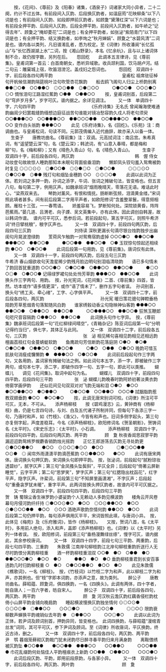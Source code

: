 <!-- { "loadSidebar": true } -->
　　按，《花间》、《尊前》及《阳春》诸集，《酒泉子》词诸家大同小异者，二十二阕，约计不过五体。有前段间入仄韵、后段换仄韵者，如温庭筠“花映柳条”以下八词是也；有前段间入仄韵、如段即押前仄韵者，如顾夐“黛薄红深”以下六词是也；有前段全押平韵、后段间入仄韵，后段全押平韵，前段间入仄韵者，如牛峤之“记得去年”、顾夐之“掩却菱花”二词是也；有全押平韵者，如张泌“紫陌青门”以下四词是也；有全押平韵、结又换韵者，如李珣之“秋月婵娟”、顾夐之“水碧风清”二词是也。谱内各以类列，凡旧谱淆乱者，悉为校定。至《词律》所收潘阆“长忆孤山”与“长忆西湖湖上水”二词，按《湘山野录》，本名《忆余杭》，且与以上诸词体制不合，故仍按字数，另列在后。 
　
怨回纥　　此调本五言律诗，见《尊前集》。皇甫词第一首云：白首南朝女，悉听异域歌。收兵颉利国，饮马胡卢河。结二句云：雕窠城上宿，吹笛泪滂沱。盖戍妇之怨词也。
　　怨回纥　双调四十字，前后段各四句两平韵　　　　　　　　　　　　　　　　皇甫松
祖席驻征棹句开帆候信潮韵隔筵桃叶泣句吹管杏花飘韵　　船去鸥飞阁句人归尘上桥韵别离
●●◎○●　○○●●○　◎○⊙●●　⊙●◎○○　　　○●○○●　○○⊙●○　◎○
惆怅泪句江路湿红蕉韵
○●●　○●●○○
 　　按，皇甫词别首，后段第二句“穹庐岁月多”，岁字可仄。谱内据之。余详见调注。 
　　又一体　单调四十字，六句四平韵　　　　　　　　　　　　　《乐府诗集》无名氏
曾闻瀚海使难通韵幽闺少妇罢裁缝韵缅想边庭征战苦句谁能对镜冶愁容韵久戍人将老句须臾
○○●●●○○　○○●●●○○　●●○○○●●　○○●●●○○　●●○○●　○○
变作白头翁韵
●●●○○
 　　此见《乐府诗集》，名《回纥》。《乐苑》注：商调曲也。与皇甫松词，句读不同。元郭茂倩编入近代曲辞，故亦采入以备一体。 
　
生查子　　唐教坊曲名。《尊前集》注：双调。元高拭词注：南吕宫。朱希真词，有“遥望楚云深”句，名《楚云深》；韩淲词，有“山意入春晴，都是梅和柳”句，名《梅和柳》；又有《晴色入青山》句，名《晴色入青山》。
　　生查子　双调四十字，前后段各四句，两仄韵　　　　　　　　　　　　　　韩　偓
侍女动妆奁句故故惊人睡韵那知本未眠句背面偷垂泪韵　　懒卸凤头钗句羞入鸳鸯被韵时复见
◎◎◎⊙⊙　◎●○○●　◎⊙●◎○　◎●○○●　　　◎◎◎⊙○　⊙●○○●　⊙●●
残灯句和烟坠金穗韵
○○　⊙⊙◎○●
 　　此调以此词为正体。若刘词之多押一韵，孙词之添字，牛词、张词之摊破句法，皆变格也。但五言八句，每句第二字，例用仄声。如魏承班词“烟雨晚晴天，零落花无语。难话此时心，“梁燕双来去。　　琴韵对薰风，有恨和情抚。肠断断弦频，泪滴黄金缕。”宋词照此填者甚多。间有前后段第二字用平声者，如欧阳修词“含羞整翠鬟，得意频相顾。雁柱十三弦，一一春莺语。　　娇羞容易飞，梦断知何处。深院锁黄昏，阵阵芭蕉雨。”晏几道、吕渭老、向子諲、吴文英集中，亦有此体。因此调创自韩渥，故以韩词作谱。　谱内可平可仄，悉参后词。若前段起句，第五字可仄，则照牛希济词“终日擘桃稂”，稂字仄声也。 
　　又一体　双调四十字，前段四句两仄韵，后段四句三仄韵　　　　　　　　　　刘侍读
深秋更漏长句滴尽银台烛韵独步出幽闺句月晃波澄绿韵　　芰荷风乍触韵一对鸳鸯宿韵虚掉
○○○●○　●●○○●　●●●○○　●●○○●　　　●○○●●　●●○○●　○●
玉钗惊句惊起还相续韵
●○○　○●○○●
 　　此词后段第一句用韵，见《尊前集》。唐词仅有此体。 
　　又一体　双调四十一字，前段四句两仄韵，后段五句三仄韵　　　　　　　　　牛希济
春山烟欲收句天澹星稀少韵残月脸边明句别泪临清晓韵　　语已多句情未了韵回首犹重道韵
○○○●○　○●○○●　○●●○○　●●○○●　　　●◎○　○◎●　○●○○●
记得绿罗裙句处处怜芳草韵
●●●○○　●●○○●
 　　此词换头作三字两句、用韵。　按，孙光宪词，《花间集》二首、《尊前集》四首，皆然。坊本或作“语多情更深”，或作“语了情未了”，删作五字句者误。　孙词别首，换头句“绣工夫、牵心绪”，工字、心字俱平声。 
　　又一体　双调四十二字，前后段各四句，两仄韵　　　　　　　　　　　　　孙光宪
暖日策花骢句亸鞚垂杨陌韵芳草惹烟青句落絮随风白韵　　谁家绣毂动香尘句隐映神仙客韵
●●●○○　●●○○●　○●●○○　●●○○●　　　○○●●●○○　●●○○●
狂煞玉鞭郎句咫尺音容隔韵
○●●○○　●●○○●
 　　此词换头句作七字异。　按，《尊前集》魏承班词后段第一句“花红柳绿间晴空”，《青箱杂记》陈亚词后段第一句“分明记得约当归”，俱七字，其体正与此同。 
　　又一体　双调四十二字，前后段各五句，三仄韵　　　　　　　　　　　　　张　泌
相见稀句喜相见韵相见还相远韵檀画荔枝红句金蔓蜻蜓软韵　　鱼鹰疏句芳信断韵花落庭阴
○●○　●○●　○●○○●　○●●○○　○●○○●　　　○●○　○●●　○●○○
晚韵可惜玉肌肤句消瘦成慵懒韵
●　●●●○○　○●○○●
 　　此词前后段起句作三字两句，又各用韵，盖词家有摊破句法之例。如此词句本五字，添一字，即被破作三字两句，或句本七字，添二字，即破作四字一句、五字一句，即此可以类推。 
　
蝴蝶儿　　调见《花间集》。取词中起句为名。
　　蝴蝶儿　双调四十字，前段四句四平韵，后段四句三平韵　　　　　张　泌
蝴蝶儿韵晚春时韵阿娇初著淡黄衣韵倚窗学画伊韵　　还似花间见句双双对对飞韵无端和泪
○●○　●○○　●○○●●○○　●○●●○　　　○●○○●　○○●●○　○○○●
拭胭脂韵惹教双翅垂韵
●○○　●○○●○
 　　按，此调无唐宋别词可校。《词律》所注可平可仄，无本，不可从。 
　
添声杨柳枝　　按《碧鸡漫志》云，黄钟商有《杨柳枝》曲，仍是七言四句诗，与刘、白及五代诸子所制并同，但每句下各添三字一句，乃唐时和声，如《竹枝》、《渔父》，今皆有和声也。旧词多侧字起头，第三句亦复侧字起，声度差稳耳。今名《添声杨柳枝》，欧阳修词名《贺圣朝影》，贺铸词名《太平时》。《宋史乐志》：《太平时》，小石调。
　　添声杨柳枝　双调四十字，前段四句四平韵，后段四句两仄韵、两平韵　　　　顾　夐
秋夜香闺思寂寥平韵漏迢迢韵鸳帏罗幌麝香销韵烛光摇韵　　正忆王郎游荡去仄韵无寻处韵更
⊙●○○●●○　　●○○　⊙⊙○◎●⊙○　●○○　　　◎●◎○○●●　　○⊙●　◎
闻帘外雨潇潇平韵滴芭蕉韵
○⊙●●○○　　●○○
 　　此词有唐宋两体。唐词换头句押仄韵，宋词换头句即押平韵。　按，张泌词，前段起句“腻粉琼妆透碧纱”，腻字仄声；第三句“金凤搔头坠鬓斜”，平仄全异；后段起句“倚著云屏新睡觉”，云字平声；第二句“思梦笑”，梦字仄声；第三句“红腮隐出枕函花”，红字平声，隐字仄声。许棐词，前段第三句“不知屏里画潇湘”，不字仄声；后段起句“重叠衾罗犹未暖”，重字平声。此两词皆换头押仄韵者，故谱内可平可仄据之。 
　　又一体　双调四十字，前段四句四平韵，后段四句三平韵　　　　　　　　　　贺　铸
蜀锦尘香生袜罗韵小婆娑韵个人无赖动人多韵见横波韵　　楼角云开风卷幕句月侵河韵纤纤持
◎●○○⊙●○　●○○　◎○⊙●●○○　●○○　　　⊙●⊙○○●●　●○○　⊙○○
酒艳声歌韵奈情何韵
●●○○　●○○
 　　此词后段第二句仍押平韵，每句添声俱用仄平平，宋词皆照此填，与唐词小异。　按，此体见《梅苑》及《乐府雅词》，皆作《杨柳枝》。　　又按，贺词八首，名《太平时》，多用前人绝句，添入和声，盖即《添声杨柳枝》也。《词律》以《太平时》另列一体者误。　按，欧阳修词，前段第三句“垂杨漫舞绿丝绦”，慢字可仄，谱内据此，其余参校唐词。 
　　又一体　双调四十四字，前段七句三平韵、两重韵，后段七句四平韵、三重韵　　朱敦儒
江南岸句柳枝韵江北岸句柳枝重韵折送行人无尽时韵恨分离韵柳枝重　　酒一杯韵柳枝重泪双
○○●　●○　○●●　●○　　●●○○○●○　●○○　●○　　　●●○　●○　●○
垂韵柳枝重君到长安百事违韵几时归韵柳枝重
○　●○　○●○○●●○　●○○　●○
 　　此见朱敦儒《樵歌词》，一名《柳枝》。　按，《竹枝词》以竹枝二字为和声，此以柳枝二字为和声，亦其例也。但“枝”字即本词韵，亦添声之意，故为类列。 
　
醉公子　　唐教坊曲名。薛昭蕴、顾夐词，俱四换韵，一名《四换头》。此调有两体，四十字者，昉自唐人；一百六字者，昉自宋人。
　　醉公子　双调四十字，前后段各四句，两仄韵、两平韵　　　　　　　　　　　顾　夐
河汉秋云澹仄韵红藕香侵栏韵枕倚小山屏平韵金铺向晚扃韵　　睡起横波慢换仄韵独坐情何
⊙◎○⊙●　　⊙◎○⊙●　◎●●○○　　⊙○◎●○　　　◎◎○⊙●　　　◎◎○⊙
限韵衰柳数声蝉换平韵魂销似去年韵
●　⊙●●○○　　　○○◎●○
 　　此调以此词为正体，若尹词及顾词别首，押韵异同，皆变格也。　此词四换韵，与薛昭蕴“漫绾青丝发”词同，其可平可仄，参下尹词及顾词。至《词律》所收唐词，平仄换韵，终近古诗，删之。 
　　又一体　双调四十字，前后段各四句，两仄韵、两平韵　　　　　　　　　　　尹　鹗
暮烟笼藓砌仄韵戟门犹未闭韵尽日醉寻春平韵归来月满身韵　　离鞍偎绣被仄韵坠
●○○●●　　●○○●●　●●●○○　　○○●●○　　　○○○●●　　●
巾花乱缀韵何处恼佳人平韵檀痕衣上新韵
○○●●　○●●○○　　○○○●○
 　　此词后段仄韵、平韵，即用前段原韵，与各家小异。 
　　又一体　双调四十字，前后段各四句，两仄韵、两叶韵　　　　　　　　　　　顾　夐
